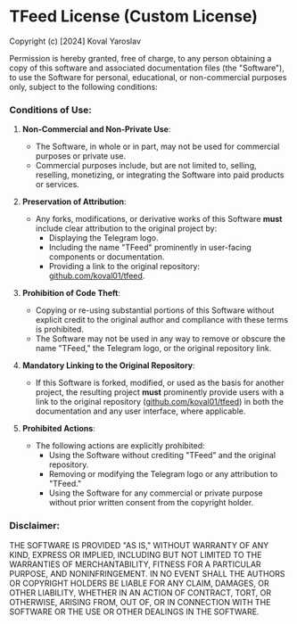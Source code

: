 # TFeed License (Custom License)

Copyright (c) [2024] Koval Yaroslav

Permission is hereby granted, free of charge, to any person obtaining a copy of this software and associated documentation files (the "Software"), to use the Software for personal, educational, or non-commercial purposes only, subject to the following conditions:

### Conditions of Use:
1. **Non-Commercial and Non-Private Use**:  
   - The Software, in whole or in part, may not be used for commercial purposes or private use.  
   - Commercial purposes include, but are not limited to, selling, reselling, monetizing, or integrating the Software into paid products or services.

2. **Preservation of Attribution**:  
   - Any forks, modifications, or derivative works of this Software **must** include clear attribution to the original project by:
     - Displaying the Telegram logo.  
     - Including the name "TFeed" prominently in user-facing components or documentation.  
     - Providing a link to the original repository: [github.com/koval01/tfeed](https://github.com/koval01/tfeed).  

3. **Prohibition of Code Theft**:  
   - Copying or re-using substantial portions of this Software without explicit credit to the original author and compliance with these terms is prohibited.  
   - The Software may not be used in any way to remove or obscure the name "TFeed," the Telegram logo, or the original repository link.

4. **Mandatory Linking to the Original Repository**:  
   - If this Software is forked, modified, or used as the basis for another project, the resulting project **must** prominently provide users with a link to the original repository ([github.com/koval01/tfeed](https://github.com/koval01/tfeed)) in both the documentation and any user interface, where applicable.

5. **Prohibited Actions**:  
   - The following actions are explicitly prohibited:  
     - Using the Software without crediting "TFeed" and the original repository.  
     - Removing or modifying the Telegram logo or any attribution to "TFeed."  
     - Using the Software for any commercial or private purpose without prior written consent from the copyright holder.  

### Disclaimer:
THE SOFTWARE IS PROVIDED "AS IS," WITHOUT WARRANTY OF ANY KIND, EXPRESS OR IMPLIED, INCLUDING BUT NOT LIMITED TO THE WARRANTIES OF MERCHANTABILITY, FITNESS FOR A PARTICULAR PURPOSE, AND NONINFRINGEMENT. IN NO EVENT SHALL THE AUTHORS OR COPYRIGHT HOLDERS BE LIABLE FOR ANY CLAIM, DAMAGES, OR OTHER LIABILITY, WHETHER IN AN ACTION OF CONTRACT, TORT, OR OTHERWISE, ARISING FROM, OUT OF, OR IN CONNECTION WITH THE SOFTWARE OR THE USE OR OTHER DEALINGS IN THE SOFTWARE.
